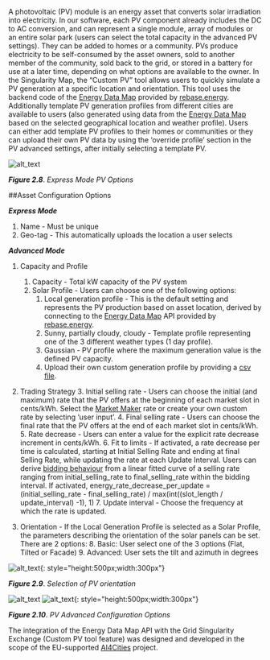 A photovoltaic (PV) module is an energy asset that converts solar irradiation into electricity. In our software, each PV component already includes the DC to AC conversion, and can represent a single module, array of modules or an entire solar park (users can select the total capacity in the advanced PV settings). They can be added to homes or a community. PVs produce electricity to be self-consumed by the asset owners, sold to another member of the community, sold back to the grid, or stored in a battery for use at a later time, depending on what options are available to the owner. In the Singularity Map, the “Custom PV” tool allows users to quickly simulate a PV generation at a specific location and orientation. This tool uses the backend code of the [Energy Data Map](https://energydatamap.com/) provided by [rebase.energy](https://www.rebase.energy/). Additionally template PV generation profiles from different cities are available to users (also generated using data from the [Energy Data Map](https://energydatamap.com/) based on the selected geographical location and weather profile). Users can either add template PV profiles to their homes or communities or they can upload their own PV data by using the ‘override profile’ section in the PV advanced settings, after initially selecting a template PV.

![alt_text](img/PV-options.png)

***Figure 2.8***. *Express Mode PV Options*

##Asset Configuration Options

***Express Mode***

1. Name - Must be unique
2. Geo-tag - This automatically uploads the location a user selects

***Advanced Mode***

1. Capacity and Profile

    1. Capacity - Total kW capacity of the PV system
    2. Solar Profile - Users can choose one of the following options:
        1. Local generation profile - This is the default setting and represents the PV production based on asset location,  derived by connecting to the [Energy Data Map](https://energydatamap.com/) API provided by [rebase.energy](https://www.rebase.energy/).
        2. Sunny, partially cloudy, cloudy - Template profile representing one of the 3 different weather types (1 day profile).
        3. Gaussian - PV profile where the maximum generation value is the defined PV capacity.
        4. Upload their own custom generation profile by providing a [csv file](data-requirements.md).

2. Trading Strategy
    3. Initial selling rate - Users can choose the initial (and maximum) rate that the PV offers at the beginning of each market slot in cents/kWh. Select the [Market Maker](grid-market-settings.md) rate or create your own custom rate by selecting ‘user input’.
    4. Final selling rate - Users can choose the final rate that the PV offers at the end of each market slot in cents/kWh.
    5. Rate decrease - Users can enter a value for the explicit rate decrease increment in cents/kWh.
    6. Fit to limits - If activated, a rate decrease per time is calculated, starting at Initial Selling Rate and ending at final Selling Rate, while updating the rate at each Update Interval. Users can derive [bidding behaviour](default-trading-strategy.md) from a linear fitted curve of a selling rate ranging from initial_selling_rate to final_selling_rate within the bidding interval. If activated, energy_rate_decrease_per_update = (initial_selling_rate - final_selling_rate) / max(int((slot_length / update_interval) -1), 1)
    7. Update interval - Choose the frequency at which the rate is updated.

3. Orientation - If the Local Generation Profile is selected as a Solar Profile, the parameters describing the orientation of the solar panels can be set. There are 2 options:
    8. Basic: User select one of the 3 options (Flat, Tilted or Facade)
    9. Advanced: User sets the tilt and azimuth in degrees

![alt_text](img/PV-basic.png){: style="height:500px;width:300px"}

***Figure 2.9***. *Selection of PV orientation*

![alt_text](img/PV-advanced1.png)
![alt_text](img/PV-advanced2.png){: style="height:500px;width:300px"}

***Figure 2.10***. *PV Advanced Configuration Options*

The integration of the Energy Data Map API with the Grid Singularity Exchange (Custom PV tool feature) was designed and developed in the scope of the EU-supported [AI4Cities](https://gridsingularity.medium.com/grid-singularity-and-rebase-energy-awarded-2021-ai4cities-grant-4e0aa1cf3240) project.
